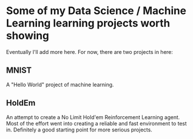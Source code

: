 # Some of my Data Science / Machine Learning learning projects worth showing

Eventually I'll add more here. For now, there are two projects in here:

## MNIST
A "Hello World" project of machine learning.

## HoldEm
An attempt to create a No Limit Hold'em Reinforcement Learning agent. Most of the effort went into creating a reliable and fast environment to test in. Definitely a good starting point for more serious projects.